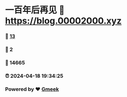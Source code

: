 # 一百年后再见 :link: https://blog.00002000.xyz 
### :page_facing_up: [13](https://blog.00002000.xyz/tag.html) 
### :speech_balloon: 2 
### :hibiscus: 14665 
### :alarm_clock: 2024-04-18 19:34:25 
### Powered by :heart: [Gmeek](https://github.com/Meekdai/Gmeek)
